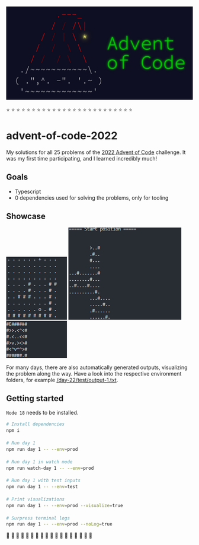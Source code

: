 ![advent of code logo](./images/header.jpg)

⭐ ⭐ ⭐ ⭐ ⭐ ⭐ ⭐ ⭐ ⭐ ⭐ ⭐ ⭐ ⭐ ⭐ ⭐ ⭐ ⭐ ⭐ ⭐ ⭐ ⭐ ⭐ ⭐ ⭐ ⭐

# advent-of-code-2022

My solutions for all 25 problems of the [2022 Advent of Code](https://adventofcode.com/2022) challenge. It was my first time participating, and I learned incredibly much!

## Goals

- Typescript
- 0 dependencies used for solving the problems, only for tooling

## Showcase

![day 14](./images/day-14.gif)
![day 22](./images/day-22.gif)
![day 24](./images/day-24.gif)

For many days, there are also automatically generated outputs, visualizing the problem along the way. Have a look into the respective environment folders, for example [/day-22/test/output-1.txt](https://github.com/andre-brdoch/advent-of-code-2022/blob/animate/src/day-22/test/output-1.txt).

## Getting started

`Node 18` needs to be installed.

```sh
# Install dependencies
npm i

# Run day 1
npm run day 1 -- --env=prod

# Run day 1 in watch mode
npm run watch-day 1 -- --env=prod

# Run day 1 with test inputs
npm run day 1 -- --env=test

# Print visualizations
npm run day 1 -- --env=prod --visualize=true

# Surpress terminal logs
npm run day 1 -- --env=prod --noLog=true
```

🎅 🎄 🎁 🎅 🎄 🎁 🎅 🎄 🎁 🎅 🎄 🎁 🎅 🎄 🎁 🎅 🎄 🎁

